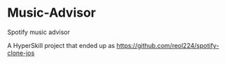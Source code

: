 # Music-Advisor
 Spotify music advisor

A HyperSkill project that ended up as https://github.com/reol224/spotify-clone-jos
